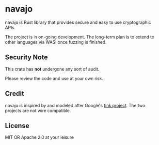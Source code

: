 # navajo

navajo is Rust library that provides secure and easy to use cryptographic APIs.

The project is in on-going development. The long-term plan is to extend to other
languages via WASI once fuzzing is finished.

## Security Note

This crate has **not** undergone any sort of audit.

Please review the code and use at your own risk.

## Credit

navajo is inspired by and modeled after Google's [tink
project](https://github.com/google/tink). The two projects are not wire
compatible.

## License

MIT OR Apache 2.0 at your leisure
